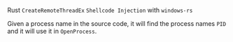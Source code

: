 Rust `CreateRemoteThreadEx` `Shellcode Injection` with `windows-rs`

Given a process name in the source code, it will find the process names `PID` and it will use it in `OpenProcess`.
